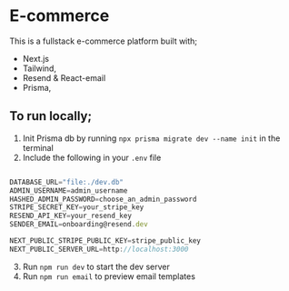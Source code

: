 # E-commerce

This is a fullstack e-commerce platform built with;

- Next.js
- Tailwind,
- Resend & React-email
- Prisma,

## To run locally;

1. Init Prisma db by running `npx prisma migrate dev --name init` in the terminal
2. Include the following in your `.env` file

```js

DATABASE_URL="file:./dev.db"
ADMIN_USERNAME=admin_username
HASHED_ADMIN_PASSWORD=choose_an_admin_password
STRIPE_SECRET_KEY=your_stripe_key
RESEND_API_KEY=your_resend_key
SENDER_EMAIL=onboarding@resend.dev

NEXT_PUBLIC_STRIPE_PUBLIC_KEY=stripe_public_key
NEXT_PUBLIC_SERVER_URL=http://localhost:3000
```

3. Run `npm run dev` to start the dev server
4. Run `npm run email` to preview email templates
